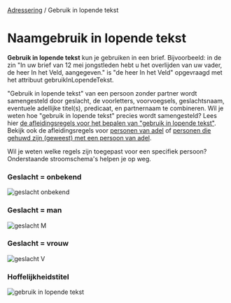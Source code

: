[Adressering](/personen/informatieproducten/adressering) / Gebruik in lopende tekst

# Naamgebruik in lopende tekst

**Gebruik in lopende tekst** kun je gebruiken in een brief. Bijvoorbeeld: in de zin "In uw brief van 12 mei jongstleden hebt u het overlijden van uw vader, de heer In het Veld, aangegeven." is "de heer In het Veld" opgevraagd met het attribuut gebruikInLopendeTekst.

"Gebruik in lopende tekst" van een persoon zonder partner wordt samengesteld door geslacht, de voorletters, voorvoegsels, geslachtsnaam, eventuele adellijke titel(s), predicaat, en partnernaam te combineren. Wil je weten hoe "gebruik in lopende tekst" precies wordt samengesteld? Lees hier [de afleidingsregels voor het bepalen van "gebruik in lopende tekst"](/features/persoon/adressering/gebruikinlopendetekst/niet-adellijk.feature). Bekijk ook de afleidingsregels voor [personen van adel](/features/persoon/adressering/gebruikinlopendetekst/adellijk.feature) of [personen die gehuwd zijn (geweest) met een persoon van adel](/features/persoon/adressering/gebruikinlopendetekst/hoffelijkheidstitel.feature).

Wil je weten welke regels zijn toegepast voor een specifiek persoon? Onderstaande stroomschema's helpen je op weg.

### Geslacht = onbekend
![geslacht onbekend](stroomschema-1.png)

### Geslacht = man
![geslacht M](stroomschema-2.png)

### Geslacht = vrouw
![geslacht V](stroomschema-aanschrijfwijze-V.png)

### Hoffelijkheidstitel
![gebruik in lopende tekst](stroomschema-5.png)



